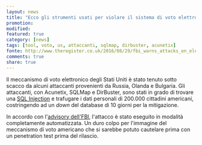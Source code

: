 ```yaml
---
layout: news
title: "Ecco gli strumenti usati per violare il sistema di voto elettronico americano"
promotion: 
modified: 
featured: true
category: [news]
tags: [tool, voto, us, attaccanti, sqlmap, dirbuster, acunetix]
fonte: http://www.theregister.co.uk/2016/08/29/fbi_warns_attacks_on_election_systems/
comments: true
share: true
---
```


Il meccanismo di voto elettronico degli Stati Uniti è stato tenuto sotto scacco
da alcuni attaccanti provenienti da Russia, Olanda e Bulgaria. Gli attaccanti,
con Acunetix, SQLMap e DirBuster, sono stati in grado di trovare una [SQL
Injection](https://it.wikipedia.org/wiki/SQL_injection) e trafugare i dati
personali di 200.000 cittadini americani, costringendo ad un _down_ del
database di 10 giorni per la mitigazione.

In accordo con l'[advisory
dell'FBI](https://www.scribd.com/document/322473050/FBI-Flash-Aug-2016#from_embed),
l'attacco è stato eseguito in modalità completamente automatizzata. Un duro
colpo per l'immagine del meccanismo di voto americano che si sarebbe potuto
cautelare prima con un penetration test prima del rilascio.
